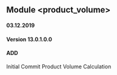 ## Module <product_volume>

#### 03.12.2019
#### Version 13.0.1.0.0
#### ADD
Initial Commit Product Volume Calculation
